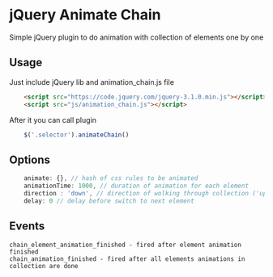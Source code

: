 # jQuery Animate Chain
Simple jQuery plugin to do animation with collection of elements one by one

## Usage
Just include jQuery lib and animation_chain.js file
```html
	<script src="https://code.jquery.com/jquery-3.1.0.min.js"></script>
	<script src="js/animation_chain.js"></script>
```
After it you can call plugin
```javascript
	$('.selector').animateChain()
```
## Options
```javascript
	animate: {}, // hash of css rules to be animated
	animationTime: 1000, // duration of animation for each element
	direction : 'down', // direction of wolking through collection ('up'|'down')
	delay: 0 // delay before switch to next element
```
## Events
```
chain_element_animation_finished - fired after element animation finished
chain_animation_finished - fired after all elements animations in collection are done
```
